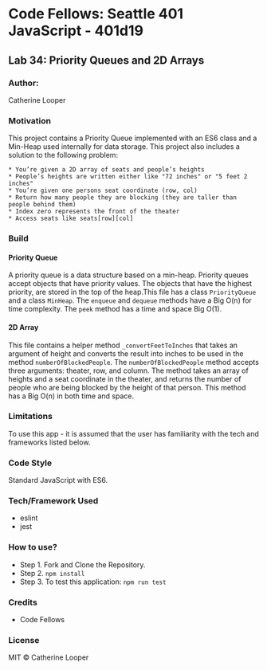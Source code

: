 # Code Fellows: Seattle 401 JavaScript - 401d19

## Lab 34: Priority Queues and 2D Arrays


### Author: 
Catherine Looper

### Motivation

This project contains a Priority Queue implemented with an ES6 class and a Min-Heap used internally for data storage. This project also includes a solution to the following problem:

```
* You’re given a 2D array of seats and people’s heights
* People’s heights are written either like "72 inches" or "5 feet 2 inches"
* You’re given one persons seat coordinate (row, col)
* Return how many people they are blocking (they are taller than people behind them)
* Index zero represents the front of the theater
* Access seats like seats[row][col]

```

### Build

#### Priority Queue

A priority queue is a data structure based on a min-heap. Priority queues accept objects that have priority values. The objects that have the highest priority, are stored in the top of the heap.This file has a class `PriorityQueue` and a class `MinHeap`.
The `enqueue` and `dequeue` methods have a Big O(n) for time complexity. The `peek` method has a time and space Big O(1).  

#### 2D Array

This file contains a helper method `_convertFeetToInches` that takes an argument of height and converts the result into inches to be used in the method `numberOfBlockedPeople`. The `numberOfBlockedPeople` method accepts three arguments: theater, row, and column. The method takes an array of heights and a seat coordinate in the theater, and returns the number of people who are being blocked by the height of that person. This method has a Big O(n) in both time and space.

### Limitations

To use this app - it is assumed that the user has familiarity with the tech and frameworks listed below.

### Code Style

Standard JavaScript with ES6.

### Tech/Framework Used

* eslint
* jest

### How to use?

* Step 1. Fork and Clone the Repository.
* Step 2. `npm install`
* Step 3. To test this application: `npm run test`


### Credits

* Code Fellows

### License

MIT © Catherine Looper

